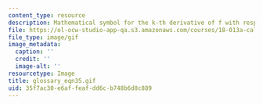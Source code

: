 ```yaml
---
content_type: resource
description: Mathematical symbol for the k-th derivative of f with respect to x
file: https://ol-ocw-studio-app-qa.s3.amazonaws.com/courses/18-013a-calculus-with-applications-spring-2005/35f7ac30e6affeafdd6cb748b6d8c889_glossary_eqn35.gif
file_type: image/gif
image_metadata:
  caption: ''
  credit: ''
  image-alt: ''
resourcetype: Image
title: glossary_eqn35.gif
uid: 35f7ac30-e6af-feaf-dd6c-b748b6d8c889
---
```

